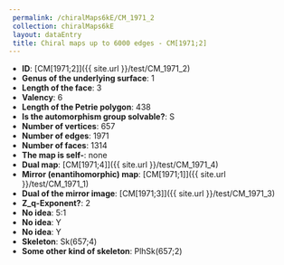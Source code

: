```yaml
--- 
 permalink: /chiralMaps6kE/CM_1971_2 
 collection: chiralMaps6kE
 layout: dataEntry
 title: Chiral maps up to 6000 edges - CM[1971;2]
---
```


- **ID**: [CM[1971;2]]({{ site.url }}/test/CM_1971_2)
- **Genus of the underlying surface**: 1
- **Length of the face**: 3
- **Valency**: 6
- **Length of the Petrie polygon**: 438
- **Is the automorphism group solvable?**: S
- **Number of vertices**: 657
- **Number of edges**: 1971
- **Number of faces**: 1314
- **The map is self-**: none
- **Dual map**: [CM[1971;4]]({{ site.url }}/test/CM_1971_4)
- **Mirror (enantihomorphic) map**: [CM[1971;1]]({{ site.url }}/test/CM_1971_1)
- **Dual of the mirror image**: [CM[1971;3]]({{ site.url }}/test/CM_1971_3)
- **Z_q-Exponent?**: 2
- **No idea**:  5:1
- **No idea**: Y
- **No idea**: Y
- **Skeleton**: Sk(657;4)
- **Some other kind of skeleton**: PlhSk(657;2)
